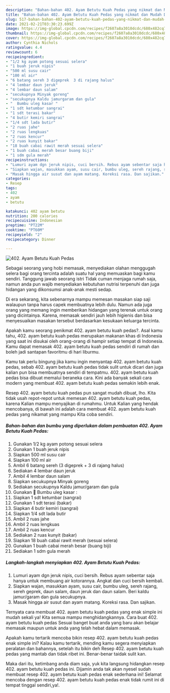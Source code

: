 ```yaml
---
description: "Bahan-bahan 402. Ayam Betutu Kuah Pedas yang nikmat dan Mudah Dibuat"
title: "Bahan-bahan 402. Ayam Betutu Kuah Pedas yang nikmat dan Mudah Dibuat"
slug: 517-bahan-bahan-402-ayam-betutu-kuah-pedas-yang-nikmat-dan-mudah-dibuat
date: 2021-02-21T03:30:23.699Z
image: https://img-global.cpcdn.com/recipes/f2607a8a3010dcdc/680x482cq70/402-ayam-betutu-kuah-pedas-foto-resep-utama.jpg
thumbnail: https://img-global.cpcdn.com/recipes/f2607a8a3010dcdc/680x482cq70/402-ayam-betutu-kuah-pedas-foto-resep-utama.jpg
cover: https://img-global.cpcdn.com/recipes/f2607a8a3010dcdc/680x482cq70/402-ayam-betutu-kuah-pedas-foto-resep-utama.jpg
author: Cynthia Nichols
ratingvalue: 4.4
reviewcount: 6
recipeingredient:
- "1/2 kg ayam potong sesuai selera"
- "1 buah jeruk nipis"
- "500 ml susu cair"
- "100 ml air"
- "6 batang sereh 3 digeprek  3 di rajang halus"
- "4 lembar daun jeruk"
- "4 lembar daun salam"
- "secukupnya Minyak goreng"
- "secukupnya Kaldu jamurgaram dan gula"
- "  Bumbu uleg kasar "
- "1 sdt ketumbar sangrai"
- "1 sdt terasi bakar"
- "4 butir kemiri sangrai"
- "1/4 sdt lada butir"
- "2 ruas jahe"
- "2 ruas lengkuas"
- "2 ruas kencur"
- "2 ruas kunyit bakar"
- "18 buah cabai rawit merah sesuai selera"
- "1 buah cabai merah besar buang biji"
- "1 sdm gula merah"
recipeinstructions:
- "Lumuri ayam dgn jeruk nipis, cuci bersih. Rebus ayam sebentar saja hanya untuk membuang air kotorannya. Angkat dan cuci bersih kembali."
- "Siapkan wajan, masukkan ayam, susu cair, bumbu uleg, sereh rajang, sereh geprek, daun salam, daun jeruk dan daun salam. Beri kaldu jamur/garam dan gula secukupnya."
- "Masak hingga air susut dan ayam matang. Koreksi rasa. Dan sajikan."
categories:
- Resep
tags:
- 402
- ayam
- betutu

katakunci: 402 ayam betutu 
nutrition: 200 calories
recipecuisine: Indonesian
preptime: "PT22M"
cooktime: "PT60M"
recipeyield: "2"
recipecategory: Dinner

---
```



![402. Ayam Betutu Kuah Pedas](https://img-global.cpcdn.com/recipes/f2607a8a3010dcdc/680x482cq70/402-ayam-betutu-kuah-pedas-foto-resep-utama.jpg)

Sebagai seorang yang hobi memasak, menyediakan olahan menggugah selera bagi orang tercinta adalah suatu hal yang memuaskan bagi kamu sendiri. Tanggung jawab seorang istri Tidak cuman menjaga rumah saja, namun anda pun wajib menyediakan kebutuhan nutrisi terpenuhi dan juga hidangan yang dikonsumsi anak-anak mesti sedap.

Di era  sekarang, kita sebenarnya mampu memesan masakan siap saji walaupun tanpa harus capek membuatnya lebih dulu. Namun ada juga orang yang memang ingin memberikan hidangan yang terenak untuk orang yang dicintainya. Karena, memasak sendiri jauh lebih higienis dan bisa menyesuaikan masakan tersebut berdasarkan kesukaan keluarga tercinta. 



Apakah kamu seorang penikmat 402. ayam betutu kuah pedas?. Asal kamu tahu, 402. ayam betutu kuah pedas merupakan makanan khas di Indonesia yang saat ini disukai oleh orang-orang di hampir setiap tempat di Indonesia. Kamu dapat memasak 402. ayam betutu kuah pedas sendiri di rumah dan boleh jadi santapan favoritmu di hari liburmu.

Kamu tak perlu bingung jika kamu ingin menyantap 402. ayam betutu kuah pedas, sebab 402. ayam betutu kuah pedas tidak sulit untuk dicari dan juga kalian pun bisa membuatnya sendiri di tempatmu. 402. ayam betutu kuah pedas bisa dibuat memalui beraneka cara. Kini ada banyak sekali cara modern yang membuat 402. ayam betutu kuah pedas semakin lebih enak.

Resep 402. ayam betutu kuah pedas pun sangat mudah dibuat, lho. Kita tidak usah repot-repot untuk memesan 402. ayam betutu kuah pedas, karena Kalian mampu menyajikan di rumahmu. Untuk Kalian yang hendak mencobanya, di bawah ini adalah cara membuat 402. ayam betutu kuah pedas yang nikamat yang mampu Kita coba sendiri.

<!--inarticleads1-->

##### Bahan-bahan dan bumbu yang diperlukan dalam pembuatan 402. Ayam Betutu Kuah Pedas:

1. Gunakan 1/2 kg ayam potong sesuai selera
1. Gunakan 1 buah jeruk nipis
1. Siapkan 500 ml susu cair
1. Siapkan 100 ml air
1. Ambil 6 batang sereh (3 digeprek + 3 di rajang halus)
1. Sediakan 4 lembar daun jeruk
1. Ambil 4 lembar daun salam
1. Siapkan secukupnya Minyak goreng
1. Sediakan secukupnya Kaldu jamur/garam dan gula
1. Gunakan  💮 Bumbu uleg kasar :
1. Siapkan 1 sdt ketumbar (sangrai)
1. Gunakan 1 sdt terasi (bakar)
1. Siapkan 4 butir kemiri (sangrai)
1. Siapkan 1/4 sdt lada butir
1. Ambil 2 ruas jahe
1. Ambil 2 ruas lengkuas
1. Ambil 2 ruas kencur
1. Sediakan 2 ruas kunyit (bakar)
1. Siapkan 18 buah cabai rawit merah (sesuai selera)
1. Gunakan 1 buah cabai merah besar (buang biji)
1. Sediakan 1 sdm gula merah




<!--inarticleads2-->

##### Langkah-langkah menyiapkan 402. Ayam Betutu Kuah Pedas:

1. Lumuri ayam dgn jeruk nipis, cuci bersih. Rebus ayam sebentar saja hanya untuk membuang air kotorannya. Angkat dan cuci bersih kembali.
1. Siapkan wajan, masukkan ayam, susu cair, bumbu uleg, sereh rajang, sereh geprek, daun salam, daun jeruk dan daun salam. Beri kaldu jamur/garam dan gula secukupnya.
1. Masak hingga air susut dan ayam matang. Koreksi rasa. Dan sajikan.




Ternyata cara membuat 402. ayam betutu kuah pedas yang enak simple ini mudah sekali ya! Kita semua mampu menghidangkannya. Cara buat 402. ayam betutu kuah pedas Sesuai banget buat anda yang baru akan belajar memasak maupun untuk anda yang telah hebat dalam memasak.

Apakah kamu tertarik mencoba bikin resep 402. ayam betutu kuah pedas enak simple ini? Kalau kamu tertarik, mending kamu segera menyiapkan peralatan dan bahannya, setelah itu bikin deh Resep 402. ayam betutu kuah pedas yang mantab dan tidak ribet ini. Benar-benar taidak sulit kan. 

Maka dari itu, ketimbang anda diam saja, yuk kita langsung hidangkan resep 402. ayam betutu kuah pedas ini. Dijamin anda tak akan nyesel sudah membuat resep 402. ayam betutu kuah pedas enak sederhana ini! Selamat mencoba dengan resep 402. ayam betutu kuah pedas enak tidak rumit ini di tempat tinggal sendiri,ya!.

